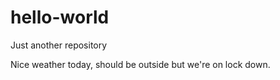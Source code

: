 # hello-world
Just another repository

Nice weather today, should be outside but we're on lock down.
